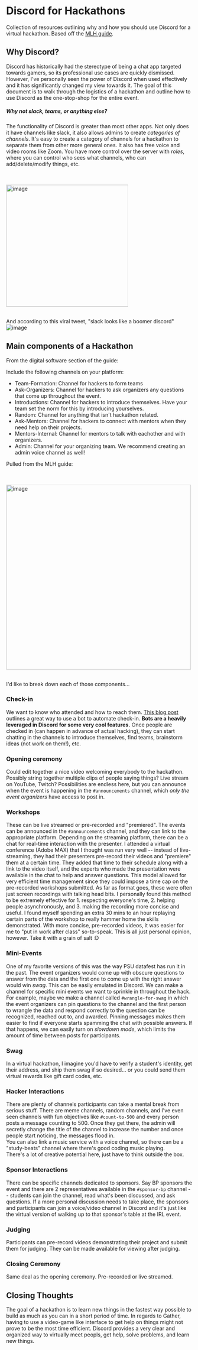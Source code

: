 # Discord for Hackathons
Collection of resources outlining why and how you should use Discord for a virtual hackathon. Based off the [MLH guide](https://guide.mlh.io/).


## Why Discord?

Discord has historically had the stereotype of being a chat app targeted towards gamers, so its professional use cases are quickly dismissed. However, I've personally seen the power of Discord when used effectively and it has significantly changed my view towards it. The goal of this document is to walk through the logistics of a hackathon and outline how to use Discord as the one-stop-shop for the entire event.

##### Why not slack, teams, or anything else?

The functionality of Discord is greater than most other apps. Not only does it have channels like slack, it also allows admins to create _categories of channels_. It's easy to create a category of channels for a hackathon to separate them from other more general ones. It also has free voice and video rooms like Zoom. You have more control over the server with _roles_, where you can control who sees what channels, who can add/delete/modify things, etc.

<br/><br/>
<img width="330" alt="image" src="https://user-images.githubusercontent.com/77507980/110384496-8f7c8080-8012-11eb-8370-6edcb1ac8e94.png">
<br/><br/>

And according to this viral tweet, "slack looks like a boomer discord" 
![image](https://user-images.githubusercontent.com/77507980/110384346-5b08c480-8012-11eb-9bde-a4926705c9f8.png)


## Main components of a Hackathon

From the digital software section of the guide:

Include the following channels on your platform:
- Team-Formation: Channel for hackers to form teams
- Ask-Organizers: Channel for hackers to ask organizers any questions that come up throughout the event. 
- Introductions: Channel for hackers to introduce themselves. Have your team set the norm for this by introducing yourselves. 
- Random: Channel for anything that isn't hackathon related. 
- Ask-Mentors: Channel for hackers to connect with mentors when they need help on their projects. 
- Mentors-Internal: Channel for mentors to talk with eachother and with organizers. 
- Admin: Channel for your organizing team. We recommend creating an admin voice channel as well! 

Pulled from the MLH guide:

<br/><br/>
<img width="500" alt="image" src="https://user-images.githubusercontent.com/77507980/110382836-504d3000-8010-11eb-88ea-419390a36149.png">
<br/><br/>

I'd like to break down each of those components...

### Check-in
We want to know who attended and how to reach them. [This blog post](https://medium.com/techtogether/part-2-how-to-automate-the-check-in-process-for-hackathon-attendees-with-the-zira-bot-b79553ba484d) outlines a great way to use a bot to automate check-in. **Bots are a heavily leveraged in Discord for some very cool features.** Once people are checked in (can happen in advance of actual hacking), they can start chatting in the channels to introduce themselves, find teams, brainstorm ideas (not work on them!), etc.

### Opening ceremony
Could edit together a nice video welcoming everybody to the hackathon. Possibly string together multiple clips of people saying things? Live stream on YouTube, Twitch? Possibilities are endless here, but you can announce when the event is happening in the `#announcements` channel, which _only the event organizers_ have access to post in.

### Workshops
These can be live streamed or pre-recorded and "premiered". The events can be announced in the `#announcements` channel, and they can link to the appropriate platform. Depending on the streaming platform, there can be a chat for real-time interaction with the presenter. I attended a virtual conference (Adobe MAX) that I thought was run very well -- instead of live-streaming, they had their presenters pre-record their videos and "premiere" them at a certain time. They added that time to their schedule along with a link to the video itself, and the experts who made the presentation were available in the chat to help and answer questions. This model allowed for very efficient time management since they could impose a time cap on the pre-recorded workshops submitted. As far as format goes, these were often just screen recordings with talking head bits. I personally found this method to be extremely effective for 1. respecting everyone's time, 2. helping people asynchronously, and 3. making the recording more concise and useful. I found myself spending an extra 30 mins to an hour replaying certain parts of the workshop to really hammer home the skills demonstrated. With more concise, pre-recorded videos, it was easier for me to "put in work after class" so-to-speak. This is all just personal opinion, however. Take it with a grain of salt :D

### Mini-Events
One of my favorite versions of this was the way PSU datafest has run it in the past. The event organizers would come up with obscure questions to answer from the data and the first one to come up with the right answer would win _swag_. This can be easily emulated in Discord. We can make a channel for specific mini events we want to sprinkle in throughout the hack. For example, maybe we make a channel called `#wrangle-for-swag` in which the event organizers can pin questions to the channel and the first person to wrangle the data and respond correctly to the question can be recognized, reached out to, and awarded. Pinning messages makes them easier to find if everyone starts spamming the chat with possible answers. If that happens, we can easily turn on _slowdown mode_, which limits the amount of time between posts for participants.

### Swag
In a virtual hackathon, I imagine you'd have to verify a student's identity, get their address, and ship them swag if so desired... or you could send them virtual rewards like gift card codes, etc.

### Hacker Interactions
There are plenty of channels participants can take a mental break from serious stuff. There are meme channels, random channels, and I've even seen channels with fun objectives like `#count-to-500` and every person posts a message counting to 500. Once they get there, the admin will secretly change the title of the channel to increase the number and once people start noticing, the messages flood in.  
You can also link a music service with a voice channel, so there can be a "study-beats" channel where there's good coding music playing.  
There's a lot of creative potential here, just have to think outside the box.  

### Sponsor Interactions
There can be specific channels dedicated to sponsors. Say BP sponsors the event and there are 2 representatives available in the `#sponsor-bp` channel -- students can join the channel, read what's been discussed, and ask questions. If a more personal discussion needs to take place, the sponsors and participants can join a voice/video channel in Discord and it's just like the virtual version of walking up to that sponsor's table at the IRL event.   

### Judging
Participants can pre-record videos demonstrating their project and submit them for judging. They can be made available for viewing after judging.

### Closing Ceremony
Same deal as the opening ceremony. Pre-recorded or live streamed.


## Closing Thoughts
The goal of a hackathon is to learn new things in the fastest way possible to build as much as you can in a short period of time. In regards to Gather, having to use a video-game like interface to get help on things might not prove to be the most time efficient. Discord provides a very clear and organized way to virtually meet peopls, get help, solve problems, and learn new things.
